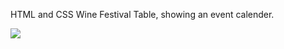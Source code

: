 HTML and CSS Wine Festival Table, showing an event calender.

<img src = "https://content.codecademy.com/courses/learn-html-tables/index.html">
